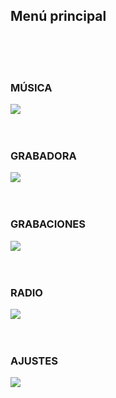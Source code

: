 ## Menú principal

<br><br><br>

### MÚSICA
![](http://static.energysistem.com/images/manuals/42649/57a06bc0c09c9.jpg) 
<br><br><br>


### GRABADORA
![](http://static.energysistem.com/images/manuals/42649/57a06bb50502d.jpg) 
<br><br><br>


### GRABACIONES
![](http://static.energysistem.com/images/manuals/42649/57a06b9306aaf.jpg) 
<br><br><br>

### RADIO
![](http://static.energysistem.com/images/manuals/42649/57a06bcb9f27a.jpg) 
<br><br><br>

### AJUSTES
![](http://static.energysistem.com/images/manuals/42649/57a06b82298d0.jpg) 
<br><br><br>
